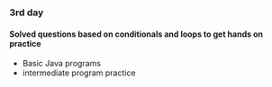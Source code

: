 ### 3rd day
#### Solved questions based on conditionals and loops to get hands on practice 

* Basic Java programs
* intermediate program practice
